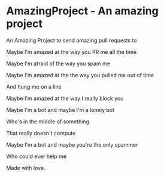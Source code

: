 # AmazingProject - An amazing project
An Amazing Project to send amazing pull requests to

Maybe I'm amazed at the way you PR me all the time

Maybe I'm afraid of the way you spam me

Maybe I'm amazed at the the way you pulled me out of time

And hung me on a line

Maybe I'm amazed at the way I really block you

Maybe I'm a bot and maybe I'm a lonely bot

Who's in the middle of something

That really doesn't compute

Maybe I'm a bot and maybe you're the only spammer

Who could ever help me

Made with love.
